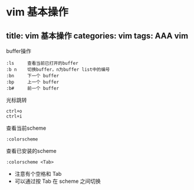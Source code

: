 ﻿# vim 基本操作
title: vim 基本操作
categories: vim
tags: AAA vim
---

buffer操作

    :ls     查看当前已打开的buffer
    :b n    切换buffer，n为buffer list中的编号
    :bn     下一个 buffer
    :bp     上一个 buffer
    :b#     前一个 buffer

光标跳转

    ctrl+o 
    ctrl+i

查看当前scheme

    :colorscheme

查看已安装的scheme

    :colorscheme <Tab>
    
* 注意有个空格和 Tab
* 可以通过按 Tab 在 scheme 之间切换
    
